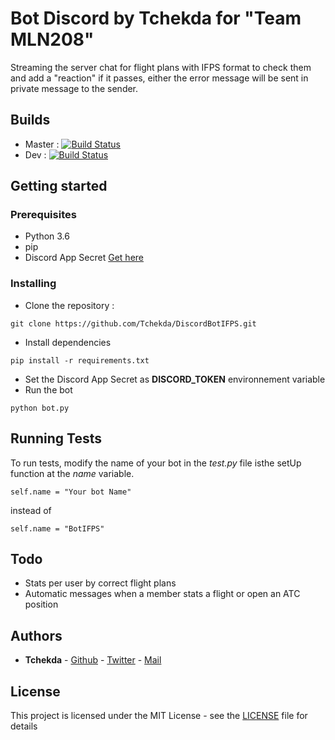 # Bot Discord by Tchekda for "Team MLN208"
Streaming the server chat for flight plans with IFPS format to check them and add a "reaction" if it passes, either the error message will be sent in private message to the sender.
## Builds
 * Master : [![Build Status](https://travis-ci.com/Tchekda/DiscordBotIFPS.svg?branch=master)](https://travis-ci.com/Tchekda/DiscordBotIFPS)
 * Dev : [![Build Status](https://travis-ci.com/Tchekda/DiscordBotIFPS.svg?branch=dev)](https://travis-ci.com/Tchekda/DiscordBotIFPS)
## Getting started
### Prerequisites
 * Python 3.6
 * pip
 * Discord App Secret [Get here](https://discordapp.com/developers/applications/)
### Installing
 * Clone the repository :
```
git clone https://github.com/Tchekda/DiscordBotIFPS.git
``` 
 * Install dependencies
```
pip install -r requirements.txt
```
 * Set the Discord App Secret as **DISCORD_TOKEN** environnement variable
 * Run the bot
```
python bot.py
```
## Running Tests
To run tests, modify the name of your bot in the *test.py* file isthe setUp function at the *name* variable.
```
self.name = "Your bot Name"
``` 
instead of 
```
self.name = "BotIFPS"
```
## Todo
 * Stats per user by correct flight plans
 * Automatic messages when a member stats a flight or open an ATC position
## Authors

* **Tchekda** - [Github](https://github.com/Tchekda) - [Twitter](https://twitter.com/Tchekda) - [Mail](mailto:contact@tchekda.fr)

## License
This project is licensed under the MIT License - see the [LICENSE](LICENSE) file for details
